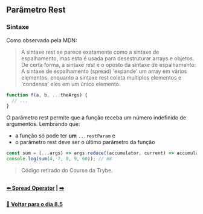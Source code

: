 ## Parâmetro Rest

### Sintaxe
Como observado pela MDN:
> A sintaxe rest se parece exatamente como a sintaxe de espalhamento, mas esta é usada para desestruturar arrays e objetos. De certa forma, a sintaxe rest é o oposto da sintaxe de espalhamento: A sintaxe de espalhamento (spread) 'expande' um array em vários elementos, enquanto a sintaxe rest coleta multiplos elementos e 'condensa' eles em um único elemento.

~~~javascript
function f(a, b, ...theArgs) {
  // ...
}
~~~

O parâmetro rest permite que a função receba um número indefinido de argumentos. Lembrando que:
- a função só pode ter **um** `...restParam` e
- o parâmetro rest deve ser o último parâmetro da função

~~~javascript
const sum = (...args) => args.reduce((accumulator, current) => accumulator + current, 0);
console.log(sum(4, 7, 8, 9, 60)); // 88
~~~
> Código retirado do Course da Trybe.

##

#### [:arrow_left: Spread Operator](./spread-operator.md#spread-operator) | [ :arrow_right:](./)

#### [:date: Voltar para o dia 8.5](../README.md#javascript-es6---spread-operator-parâmetro-rest-destructuring-e-mais)
